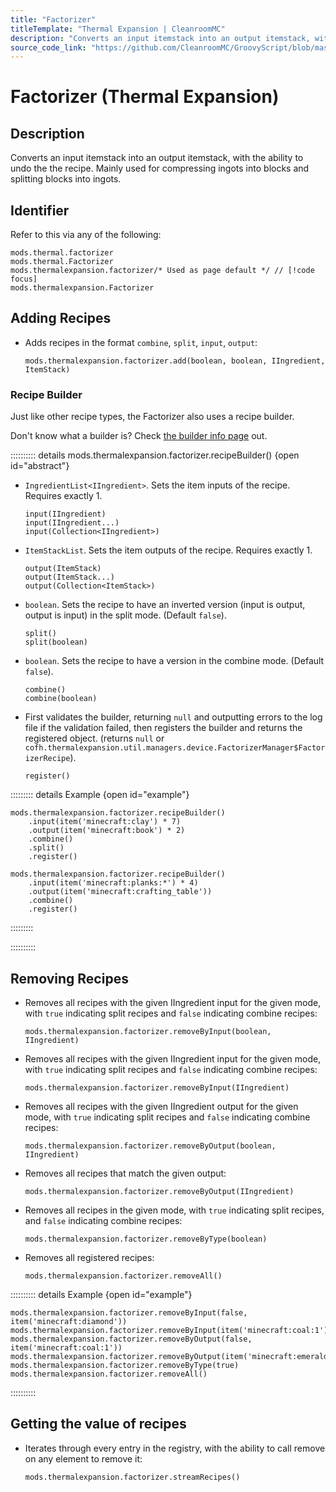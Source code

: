 ```yaml
---
title: "Factorizer"
titleTemplate: "Thermal Expansion | CleanroomMC"
description: "Converts an input itemstack into an output itemstack, with the ability to undo the the recipe. Mainly used for compressing ingots into blocks and splitting blocks into ingots."
source_code_link: "https://github.com/CleanroomMC/GroovyScript/blob/master/src/main/java/com/cleanroommc/groovyscript/compat/mods/thermalexpansion/device/Factorizer.java"
---
```


# Factorizer (Thermal Expansion)

## Description

Converts an input itemstack into an output itemstack, with the ability to undo the the recipe. Mainly used for compressing ingots into blocks and splitting blocks into ingots.

## Identifier

Refer to this via any of the following:

```groovy:no-line-numbers {3}
mods.thermal.factorizer
mods.thermal.Factorizer
mods.thermalexpansion.factorizer/* Used as page default */ // [!code focus]
mods.thermalexpansion.Factorizer
```


## Adding Recipes

- Adds recipes in the format `combine`, `split`, `input`, `output`:

    ```groovy:no-line-numbers
    mods.thermalexpansion.factorizer.add(boolean, boolean, IIngredient, ItemStack)
    ```


### Recipe Builder

Just like other recipe types, the Factorizer also uses a recipe builder.

Don't know what a builder is? Check [the builder info page](../../getting_started/builder.md) out.

:::::::::: details mods.thermalexpansion.factorizer.recipeBuilder() {open id="abstract"}
- `IngredientList<IIngredient>`. Sets the item inputs of the recipe. Requires exactly 1.

    ```groovy:no-line-numbers
    input(IIngredient)
    input(IIngredient...)
    input(Collection<IIngredient>)
    ```

- `ItemStackList`. Sets the item outputs of the recipe. Requires exactly 1.

    ```groovy:no-line-numbers
    output(ItemStack)
    output(ItemStack...)
    output(Collection<ItemStack>)
    ```

- `boolean`. Sets the recipe to have an inverted version (input is output, output is input) in the split mode. (Default `false`).

    ```groovy:no-line-numbers
    split()
    split(boolean)
    ```

- `boolean`. Sets the recipe to have a version in the combine mode. (Default `false`).

    ```groovy:no-line-numbers
    combine()
    combine(boolean)
    ```

- First validates the builder, returning `null` and outputting errors to the log file if the validation failed, then registers the builder and returns the registered object. (returns `null` or `cofh.thermalexpansion.util.managers.device.FactorizerManager$FactorizerRecipe`).

    ```groovy:no-line-numbers
    register()
    ```

::::::::: details Example {open id="example"}
```groovy:no-line-numbers
mods.thermalexpansion.factorizer.recipeBuilder()
    .input(item('minecraft:clay') * 7)
    .output(item('minecraft:book') * 2)
    .combine()
    .split()
    .register()

mods.thermalexpansion.factorizer.recipeBuilder()
    .input(item('minecraft:planks:*') * 4)
    .output(item('minecraft:crafting_table'))
    .combine()
    .register()
```

:::::::::

::::::::::

## Removing Recipes

- Removes all recipes with the given IIngredient input for the given mode, with `true` indicating split recipes and `false` indicating combine recipes:

    ```groovy:no-line-numbers
    mods.thermalexpansion.factorizer.removeByInput(boolean, IIngredient)
    ```

- Removes all recipes with the given IIngredient input for the given mode, with `true` indicating split recipes and `false` indicating combine recipes:

    ```groovy:no-line-numbers
    mods.thermalexpansion.factorizer.removeByInput(IIngredient)
    ```

- Removes all recipes with the given IIngredient output for the given mode, with `true` indicating split recipes and `false` indicating combine recipes:

    ```groovy:no-line-numbers
    mods.thermalexpansion.factorizer.removeByOutput(boolean, IIngredient)
    ```

- Removes all recipes that match the given output:

    ```groovy:no-line-numbers
    mods.thermalexpansion.factorizer.removeByOutput(IIngredient)
    ```

- Removes all recipes in the given mode, with `true` indicating split recipes, and `false` indicating combine recipes:

    ```groovy:no-line-numbers
    mods.thermalexpansion.factorizer.removeByType(boolean)
    ```

- Removes all registered recipes:

    ```groovy:no-line-numbers
    mods.thermalexpansion.factorizer.removeAll()
    ```

:::::::::: details Example {open id="example"}
```groovy:no-line-numbers
mods.thermalexpansion.factorizer.removeByInput(false, item('minecraft:diamond'))
mods.thermalexpansion.factorizer.removeByInput(item('minecraft:coal:1'))
mods.thermalexpansion.factorizer.removeByOutput(false, item('minecraft:coal:1'))
mods.thermalexpansion.factorizer.removeByOutput(item('minecraft:emerald_block'))
mods.thermalexpansion.factorizer.removeByType(true)
mods.thermalexpansion.factorizer.removeAll()
```

::::::::::

## Getting the value of recipes

- Iterates through every entry in the registry, with the ability to call remove on any element to remove it:

    ```groovy:no-line-numbers
    mods.thermalexpansion.factorizer.streamRecipes()
    ```
